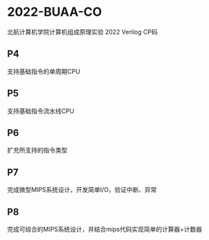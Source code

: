 # 2022-BUAA-CO
北航计算机学院计算机组成原理实验 2022 Verilog CP码

## P4 

支持基础指令的单周期CPU

## P5 

支持基础指令流水线CPU

## P6 

扩充所支持的指令类型

## P7 

完成微型MIPS系统设计，开发简单I/O，验证中断、异常

## P8 

完成可综合的MIPS系统设计，并结合mips代码实现简单的计算器+计数器
